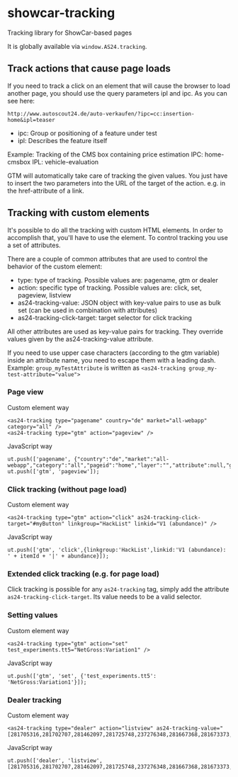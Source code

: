 # showcar-tracking

Tracking library for ShowCar-based pages

It is globally available via `window.AS24.tracking`.

## Track actions that cause page loads
If you need to track a click on an element that will cause the browser to load another page, you should use
the query parameters ipl and ipc. As you can see here:

    http://www.autoscout24.de/auto-verkaufen/?ipc=cc:insertion-home&ipl=teaser

* ipc: Group or positioning of a feature under test
* ipl: Describes the feature itself

Example: Tracking of the CMS box containing price estimation IPC: home-cmsbox IPL: vehicle-evaluation


GTM will automatically take care of tracking the given values. You just have to insert the two parameters into the URL of the
target of the action. e.g. in the href-attribute of a link.

## Tracking with custom elements

It's possible to do all the tracking with custom HTML elements. In order to accomplish that, you'll have to use the <as24-tracking> element.
To control tracking you use a set of attributes.

There are a couple of common attributes that are used to control the behavior of the custom element:

* type: type of tracking. Possible values are: pagename, gtm or dealer
* action: specific type of tracking. Possible values are: click, set, pageview, listview
* as24-tracking-value: JSON object with key-value pairs to use as bulk set (can be used in combination with attributes)
* as24-tracking-click-target: target selector for click tracking 

All other attributes are used as key-value pairs for tracking. They override values given by the as24-tracking-value attribute.

If you need to use upper case characters (according to the gtm variable) inside an attribute name, you need to escape them with a leading dash.
Example: `group_myTestAttribute` is written as `<as24-tracking group_my-test-attribute="value">`

### Page view

Custom element way
    
    <as24-tracking type="pagename" country="de" market="all-webapp" category="all" />
    <as24-tracking type="gtm" action="pageview" />

JavaScript way

    ut.push(['pagename', {"country":"de","market":"all-webapp","category":"all","pageid":"home","layer":"","attribute":null,"group":null,"environment":"live","language":"de"}]);
    ut.push(['gtm', 'pageview']);    

### Click tracking (without page load)

Custom element way

    <as24-tracking type="gtm" action="click" as24-tracking-click-target="#myButton" linkgroup="HackList" linkid="V1 (abundance)" />
    
JavaScript way

    ut.push(['gtm', 'click',{linkgroup:'HackList',linkid:'V1 (abundance): ' + itemId + '|' + abundance}]);

### Extended click tracking (e.g. for page load)

Click tracking is possible for any `as24-tracking` tag, simply add the attribute `as24-tracking-click-target`.
Its value needs to be a valid selector.

### Setting values

Custom element way

    <as24-tracking type="gtm" action="set" test_experiments.tt5="NetGross:Variation1" />

JavaScript way

    ut.push(['gtm', 'set', {'test_experiments.tt5': 'NetGross:Variation1'}]);

### Dealer tracking

Custom element way

    <as24-tracking type="dealer" action="listview" as24-tracking-value="[281705316,281702707,281462097,281725748,237276348,281667368,281673373,281661776,281555953,281095563]"/>
    
JavaScript way

    ut.push(['dealer', 'listview', [281705316,281702707,281462097,281725748,237276348,281667368,281673373,281661776,281555953,281095563]]);
